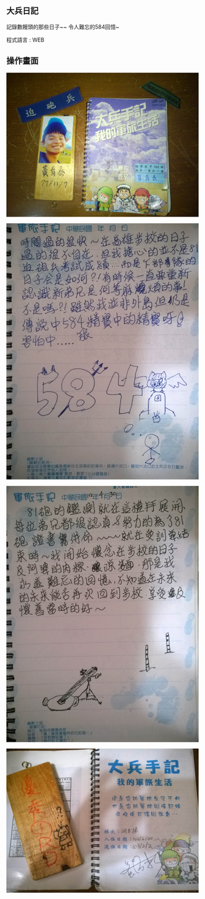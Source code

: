 
## 大兵日記

記錄數饅頭的那些日子~~  令人難忘的584回憶~

程式語言 : WEB

## 操作畫面


![avatar](./image/01.jpg)

![avatar](./image/02.jpg)

![avatar](./image/03.jpg)

![avatar](./image/04.jpg)
